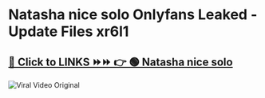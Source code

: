 
 # Natasha nice solo Onlyfans Leaked - Update Files xr6l1

## <h2><a href="https://clipsfans.com/Natasha_nice_solo&ref=git">🔗 Click to LINKS ⏩⏩ 👉 🟢 Natasha nice solo </a></h2>

<a href="https://clipsfans.com/Natasha_nice_solo&ref=git" rel="nofollow" data-target="animated-image.originalLink"><img src="https://i.ibb.co.com/xMMVF88/686577567.gif" alt="Viral Video Original" style="max-width: 100%; display: inline-block;" data-target="animated-image.originalImage"></a>

